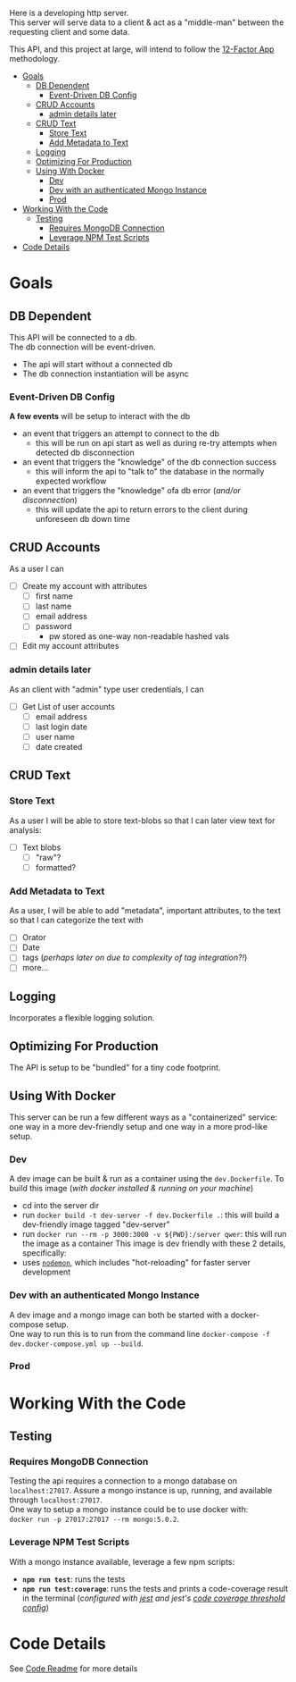 Here is a developing http server.  
This server will serve data to a client & act as a "middle-man" between the requesting client and some data.    

This API, and this project at large, will intend to follow the [12-Factor App](https://12factor.net/) methodology.

- [Goals](#goals)
  - [DB Dependent](#db-dependent)
    - [Event-Driven DB Config](#event-driven-db-config)
  - [CRUD Accounts](#crud-accounts)
    - [admin details later](#admin-details-later)
  - [CRUD Text](#crud-text)
    - [Store Text](#store-text)
    - [Add Metadata to Text](#add-metadata-to-text)
  - [Logging](#logging)
  - [Optimizing For Production](#optimizing-for-production)
  - [Using With Docker](#using-with-docker)
    - [Dev](#dev)
    - [Dev with an authenticated Mongo Instance](#dev-with-an-authenticated-mongo-instance)
    - [Prod](#prod)
- [Working With the Code](#working-with-the-code)
  - [Testing](#testing)
    - [Requires MongoDB Connection](#requires-mongodb-connection)
    - [Leverage NPM Test Scripts](#leverage-npm-test-scripts)
- [Code Details](#code-details)
# Goals

## DB Dependent
This API will be connected to a db.  
The db connection will be event-driven.
- The api will start without a connected db
- The db connection instantiation will be async
### Event-Driven DB Config
**A few events** will be setup to interact with the db
- an event that triggers an attempt to connect to the db
  - this will be run on api start as well as during re-try attempts when detected db disconnection
- an event that triggers the "knowledge" of the db connection success
  - this will inform the api to "talk to" the database in the normally expected workflow
- an event that triggers the "knowledge" ofa db error (_and/or disconnection_)
  - this will update the api to return errors to the client during unforeseen db down time

## CRUD Accounts
As a user I can 
- [ ] Create my account with attributes
  - [ ] first name
  - [ ] last name
  - [ ] email address
  - [ ] password
    - pw stored as one-way non-readable hashed vals
- [ ] Edit my account attributes

### admin details later
As an client with "admin" type user credentials, I can
- [ ] Get List of user accounts
  - [ ] email address
  - [ ] last login date
  - [ ] user name
  - [ ] date created

## CRUD Text

### Store Text
As a user I will be able to store text-blobs so that I can later view text for analysis:
- [ ] Text blobs
  - [ ] "raw"?
  - [ ] formatted?

### Add Metadata to Text
As a user, I will be able to add "metadata", important attributes, to the text so that I can categorize the text with 
- [ ] Orator
- [ ] Date
- [ ] tags (_perhaps later on due to complexity of tag integration?!_)
- [ ] more...

## Logging
Incorporates a flexible logging solution.  

## Optimizing For Production
The API is setup to be "bundled" for a tiny code footprint.

## Using With Docker
This server can be run a few different ways as a "containerized" service: one way in a more dev-friendly setup and one way in a more prod-like setup. 

### Dev
A dev image can be built & run as a container using the `dev.Dockerfile`. To build this image (_with docker installed & running on your machine_)
- cd into the server dir
- run `docker build -t dev-server -f dev.Dockerfile .`: this will build a dev-friendly image tagged "dev-server"
- run `docker run --rm -p 3000:3000 -v ${PWD}:/server qwer`: this will run the image as a container
This image is dev friendly with these 2 details, specifically:  
- uses [`nodemon`](https://www.npmjs.com/package/nodemon), which includes "hot-reloading" for faster server development

### Dev with an authenticated Mongo Instance
A dev image and a mongo image can both be started with a docker-compose setup.  
One way to run this is to run from the command line `docker-compose -f dev.docker-compose.yml up --build`.  

### Prod




# Working With the Code
## Testing
### Requires MongoDB Connection
Testing the api requires a connection to a mongo database on `localhost:27017`. Assure a mongo instance is up, running, and available through `localhost:27017`.  
One way to setup a mongo instance could be to use docker with:  
`docker run -p 27017:27017 --rm mongo:5.0.2`.  
### Leverage NPM Test Scripts
With a mongo instance available, leverage a few npm scripts:  
- **`npm run test`**: runs the tests
- **`npm run test:coverage`**: runs the tests and prints a code-coverage result in the terminal (_configured with [jest](https://jestjs.io/) and jest's [code coverage threshold config](https://jestjs.io/docs/configuration#coveragethreshold-object)_)


# Code Details
See [Code Readme](CODE.md) for more details
